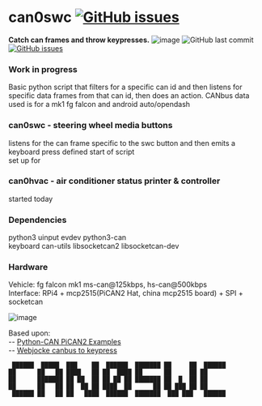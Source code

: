   

# can0swc [![GitHub issues](https://img.shields.io/github/issues/jakka351/can0swc?style=social)](https://github.com/jakka351/can0swc/issues)  
**Catch can frames and throw keypresses.** ![image](https://img.shields.io/badge/github-can0swc-yellowgreen) ![GitHub last commit](https://img.shields.io/github/last-commit/jakka351/can0swc) [![GitHub issues](https://img.shields.io/github/issues/jakka351/FG-Falcon?style=social)](https://github.com/jakka351/FG-Falcon/issues)      
  
   
   ### Work in progress ###
  Basic python script that filters for a specific can id and then listens for specific data frames from that can id, then does an action. CANbus data used is for a mk1 fg falcon and android auto/opendash   
  
  ### can0swc - steering wheel media buttons ###  
  listens for the can frame specific to the swc button and then emits a keyboard press defined start of script  
  set up for 
    
   ### can0hvac - air conditioner status printer & controller #### 
   started today  
     
  ### Dependencies ###    
  python3
  uinput
  evdev
  python3-can  
  keyboard
  can-utils
  libsocketcan2
  libsocketcan-dev
  
  
    
  ### Hardware ###
  Vehicle: fg falcon mk1 ms-can@125kbps, hs-can@500kbps  
  Interface: RPi4 + mcp2515(PiCAN2 Hat, china mcp2515 board) + SPI + socketcan  
  
    
 ![image](https://www.crowdsupply.com/img/24a9/python-can_png_project-body.jpg)    
  
  Based upon:  
   -- [Python-CAN PiCAN2 Examples](https://github.com/jakka351/FG-Falcon/tree/master/resources/software/pythoncan)   
   -- [Webjocke canbus to keypress](https://github.com/webjocke/Python-CAN-bus-to-Keypresses) 
  
     ██████  █████  ███    ██  ██████  ███████ ██     ██  ██████          
    ██      ██   ██ ████   ██ ██  ████ ██      ██     ██ ██               
    ██      ███████ ██ ██  ██ ██ ██ ██ ███████ ██  █  ██ ██               
    ██      ██   ██ ██  ██ ██ ████  ██      ██ ██ ███ ██ ██               
     ██████ ██   ██ ██   ████  ██████  ███████  ███ ███   ██████          
                                                                           
     
